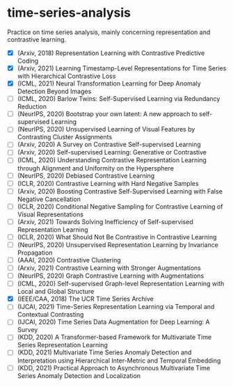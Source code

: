 # time-series-analysis
Practice on time series analysis, mainly concerning representation and contrastive learning.

- [x] (Arxiv, 2018) Representation Learning with Contrastive Predictive Coding
- [x] (Arxiv, 2021) Learning Timestamp-Level Representations for Time Series with Hierarchical Contrastive Loss
- [x] (ICML, 2021) Neural Transformation Learning for Deep Anomaly Detection Beyond Images
- [ ] (ICML, 2020) Barlow Twins: Self-Supervised Learning via Redundancy Reduction
- [ ] (NeurIPS, 2020) Bootstrap your own latent: A new approach to self-supervised Learning
- [ ] (NeurIPS, 2020) Unsupervised Learning of Visual Features by Contrasting Cluster Assignments
- [ ] (Arxiv, 2020) A Survey on Contrastive Self-supervised Learning
- [ ] (Arxiv, 2020) Self-supervised Learning: Generative or Contrastive
- [ ] (ICML, 2020) Understanding Contrastive Representation Learning through Alignment and Uniformity on the Hypersphere
- [ ] (NeurIPS, 2020) Debiased Contrastive Learning
- [ ] (ICLR, 2020) Contrastive Learning with Hard Negative Samples
- [ ] (Arxiv, 2020) Boosting Contrastive Self-Supervised Learning with False Negative Cancellation
- [ ] (ICLR, 2020) Conditional Negative Sampling for Contrastive Learning of Visual Representations
- [ ] (Arxiv, 2021) Towards Solving Inefficiency of Self-supervised Representation Learning
- [ ] (ICLR, 2020) What Should Not Be Contrastive in Contrastive Learning
- [ ] (NeurIPS, 2020) Unsupervised Representation Learning by Invariance Propagation
- [ ] (AAAI, 2020) Contrastive Clustering
- [ ] (Arxiv, 2021) Contrastive Learning with Stronger Augmentations
- [ ] (NeurIPS, 2020) Graph Contrastive Learning with Augmentations
- [ ] (ICML, 2020) Self-supervised Graph-level Representation Learning with Local and Global Structure
- [x] (IEEE/CAA, 2018) The UCR Time Series Archive
- [ ] (IJCAI, 2021) Time-Series Representation Learning via Temporal and Contextual Contrasting
- [ ] (IJCAI, 2020) Time Series Data Augmentation for Deep Learning: A Survey
- [ ] (KDD, 2020) A Transformer-based Framework for Multivariate Time Series Representation Learning
- [ ] (KDD, 2021) Multivariate Time Series Anomaly Detection and Interpretation using Hierarchical Inter-Metric and Temporal Embedding
- [ ] (KDD, 2021) Practical Approach to Asynchronous Multivariate Time Series Anomaly Detection and Localization 